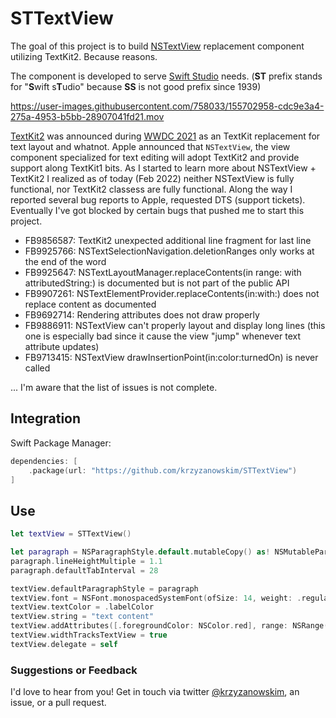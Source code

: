 # STTextView

The goal of this project is to build [NSTextView](https://developer.apple.com/documentation/appkit/nstextview) replacement component utilizing TextKit2. Because reasons.

The component is developed to serve [Swift Studio](https://swiftstudio.app) needs. (**ST** prefix stands for "**S**wift s**T**udio" because **SS** is not good prefix since 1939)

https://user-images.githubusercontent.com/758033/155702958-cdc9e3a4-275a-4953-b5bb-28907041fd21.mov

[TextKit2](https://developer.apple.com/forums/tags/wwdc21-10061) was announced during [WWDC 2021](https://developer.apple.com/videos/play/wwdc2021/10061/) as an TextKit replacement for text layout and whatnot. Apple announced that `NSTextView`, the view component specialized for text editing will adopt TextKit2 and provide support along TextKit1 bits. As I started to learn more about NSTextView + TextKit2 I realized as of today (Feb 2022) neither NSTextView is fully functional, nor TextKit2 classess are fully functional. Along the way I reported several bug reports to Apple, requested DTS (support tickets). Eventually I've got blocked by certain bugs that pushed me to start this project.


- FB9856587: TextKit2 unexpected additional line fragment for last line
- FB9925766: NSTextSelectionNavigation.deletionRanges only works at the end of the word
- FB9925647: NSTextLayoutManager.replaceContents(in range:  with attributedString:) is documented but is not part of the public API
- FB9907261: NSTextElementProvider.replaceContents(in:with:) does not replace content as documented
- FB9692714: Rendering attributes does not draw properly
- FB9886911: NSTextView can't properly layout and display long lines (this one is especially bad since it cause the view "jump" whenever text attribute updates)
- FB9713415: NSTextView drawInsertionPoint(in:color:turnedOn) is never called

... I'm aware that the list of issues is not complete.

## Integration

Swift Package Manager:

```swift
dependencies: [
    .package(url: "https://github.com/krzyzanowskim/STTextView")
]
```

## Use

```swift
let textView = STTextView()

let paragraph = NSParagraphStyle.default.mutableCopy() as! NSMutableParagraphStyle
paragraph.lineHeightMultiple = 1.1
paragraph.defaultTabInterval = 28

textView.defaultParagraphStyle = paragraph
textView.font = NSFont.monospacedSystemFont(ofSize: 14, weight: .regular)
textView.textColor = .labelColor
textView.string = "text content"
textView.addAttributes([.foregroundColor: NSColor.red], range: NSRange(location: 10, length: 5))
textView.widthTracksTextView = true
textView.delegate = self
```

### Suggestions or Feedback

I'd love to hear from you! Get in touch via twitter [@krzyzanowskim](https://twitter.com/krzyzanowskim), an issue, or a pull request.




